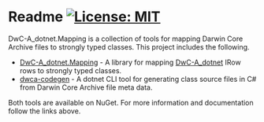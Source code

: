 # Readme [![License: MIT](https://img.shields.io/badge/License-MIT-blue.svg)](LICENSE)

DwC-A_dotnet.Mapping is a collection of tools for mapping Darwin Core Archive files to strongly typed classes. This project includes the following.

* [DwC-A_dotnet.Mapping](/src/DwC-A_dotnet.Mapping) - A library for mapping [DwC-A_dotnet](https://github.com/pjoiner/DwC-A_dotnet) IRow rows to strongly typed classes.
* [dwca-codegen](/src/dwca-codegen) - A dotnet CLI tool for generating class source files in C# from Darwin Core Archive file meta data.

Both tools are available on NuGet.  For more information and documentation follow the links above.
